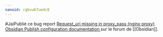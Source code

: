 ```yaml
---
nanoid: rgbvu67ue4c8
---
```

#JaiPublié ce bug report [Request_uri missing in proxy_pass (nginx proxy) Obsidian Publish configuration documentation ](https://forum.obsidian.md/t/request-uri-missing-in-proxy-pass-nginx-proxy-obsidian-publish-configuration-documentation/81469) sur le forum de [[Obsidian]].
